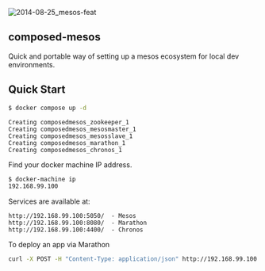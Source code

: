 ![2014-08-25_mesos-feat](https://cloud.githubusercontent.com/assets/5406688/15591459/32bd1a8c-2395-11e6-8429-bb953308a944.png)

composed-mesos
--------------

Quick and portable way of setting up a mesos ecosystem for local dev environments. 



Quick Start
--------------------
```sh
$ docker compose up -d
```


```
Creating composedmesos_zookeeper_1
Creating composedmesos_mesosmaster_1
Creating composedmesos_mesosslave_1
Creating composedmesos_marathon_1
Creating composedmesos_chronos_1
```

Find your docker machine IP address.

```sh
$ docker-machine ip
192.168.99.100 
```

Services are available at:

```
http://192.168.99.100:5050/  - Mesos
http://192.168.99.100:8080/  - Marathon
http://192.168.99.100:4400/  - Chronos
```

To deploy an app via Marathon

```sh
curl -X POST -H "Content-Type: application/json" http://192.168.99.100:8080/v2/apps -d@my_app.json
```
